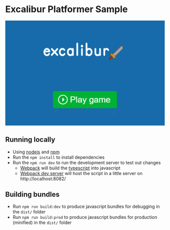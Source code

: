 # Excalibur Platformer Sample

![sample-animation](./assets/sample.gif)

## Running locally

* Using [nodejs](https://nodejs.org/en/) and [npm](https://www.npmjs.com/)
* Run the `npm install` to install dependencies
* Run the `npm run dev` to run the development server to test out changes
   * [Webpack](https://webpack.js.org/) will build the [typescript](https://www.typescriptlang.org/) into javascript
   * [Webpack dev server](https://webpack.js.org/configuration/dev-server/) will host the script in a little server on http://localhost:8082/

## Building bundles

* Run `npm run build:dev` to produce javascript bundles for debugging in the `dist/` folder
* Run `npm run build:prod` to produce javascript bundles for production (minified) in the `dist/` folder
